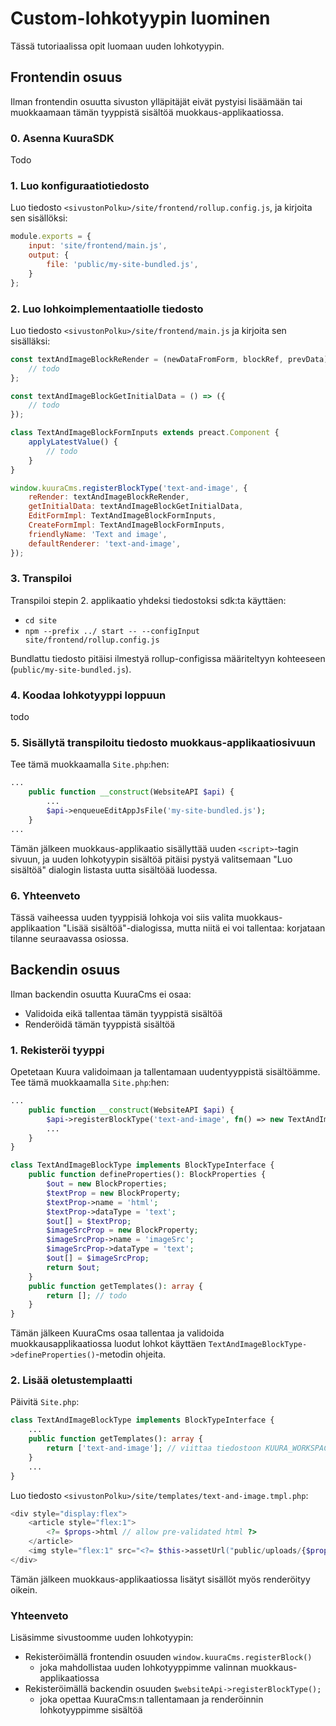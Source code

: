 # Custom-lohkotyypin luominen

Tässä tutoriaalissa opit luomaan uuden lohkotyypin.

## Frontendin osuus

Ilman frontendin osuutta sivuston ylläpitäjät eivät pystyisi lisäämään tai muokkaamaan tämän tyyppistä sisältöä muokkaus-applikaatiossa.

### 0. Asenna KuuraSDK

Todo

### 1. Luo konfiguraatiotiedosto

Luo tiedosto `<sivustonPolku>/site/frontend/rollup.config.js`, ja kirjoita sen sisällöksi:

```javascript
module.exports = {
    input: 'site/frontend/main.js',
    output: {
        file: 'public/my-site-bundled.js',
    }
};

```

### 2. Luo lohkoimplementaatiolle tiedosto

Luo tiedosto `<sivustonPolku>/site/frontend/main.js` ja kirjoita sen sisälläksi:

```javascript
const textAndImageBlockReRender = (newDataFromForm, blockRef, prevData) => {
    // todo
};

const textAndImageBlockGetInitialData = () => ({
    // todo
});

class TextAndImageBlockFormInputs extends preact.Component {
    applyLatestValue() {
        // todo
    }
}

window.kuuraCms.registerBlockType('text-and-image', {
    reRender: textAndImageBlockReRender,
    getInitialData: textAndImageBlockGetInitialData,
    EditFormImpl: TextAndImageBlockFormInputs,
    CreateFormImpl: TextAndImageBlockFormInputs,
    friendlyName: 'Text and image',
    defaultRenderer: 'text-and-image',
});

```

### 3. Transpiloi

Transpiloi stepin 2. applikaatio yhdeksi tiedostoksi sdk:ta käyttäen:

- `cd site`
- `npm --prefix ../ start -- --configInput site/frontend/rollup.config.js`

Bundlattu tiedosto pitäisi ilmestyä rollup-configissa määriteltyyn kohteeseen (`public/my-site-bundled.js`).

### 4. Koodaa lohkotyyppi loppuun

todo

### 5. Sisällytä transpiloitu tiedosto muokkaus-applikaatiosivuun

Tee tämä muokkaamalla `Site.php`:hen:

```php
...
    public function __construct(WebsiteAPI $api) {
        ...
        $api->enqueueEditAppJsFile('my-site-bundled.js');
    }
...
```

Tämän jälkeen muokkaus-applikaatio sisällyttää uuden `<script>`-tagin sivuun, ja uuden lohkotyypin sisältöä pitäisi pystyä valitsemaan "Luo sisältöä" dialogin listasta uutta sisältöää luodessa.

### 6. Yhteenveto

Tässä vaiheessa uuden tyyppisiä lohkoja voi siis valita muokkaus-applikaation "Lisää sisältöä"-dialogissa, mutta niitä ei voi tallentaa: korjataan tilanne seuraavassa osiossa.

## Backendin osuus

Ilman backendin osuutta KuuraCms ei osaa:

- Validoida eikä tallentaa tämän tyyppistä sisältöä
- Renderöidä tämän tyyppistä sisältöä

### 1. Rekisteröi tyyppi

Opetetaan Kuura validoimaan ja tallentamaan uudentyyppistä sisältöämme. Tee tämä muokkaamalla `Site.php`:hen:

```php
...
    public function __construct(WebsiteAPI $api) {
        $api->registerBlockType('text-and-image', fn() => new TextAndImageBlockType);
        ...
    }
}

class TextAndImageBlockType implements BlockTypeInterface {
    public function defineProperties(): BlockProperties {
        $out = new BlockProperties;
        $textProp = new BlockProperty;
        $textProp->name = 'html';
        $textProp->dataType = 'text';
        $out[] = $textProp;
        $imageSrcProp = new BlockProperty;
        $imageSrcProp->name = 'imageSrc';
        $imageSrcProp->dataType = 'text';
        $out[] = $imageSrcProp;
        return $out;
    }
    public function getTemplates(): array {
        return []; // todo
    }
}

```

Tämän jälkeen KuuraCms osaa tallentaa ja validoida muokkausapplikaatiossa luodut lohkot käyttäen `TextAndImageBlockType->defineProperties()`-metodin ohjeita.

### 2. Lisää oletustemplaatti

Päivitä `Site.php`:

```php
class TextAndImageBlockType implements BlockTypeInterface {
    ...
    public function getTemplates(): array {
        return ['text-and-image']; // viittaa tiedostoon KUURA_WORKSPACE_PATH . 'site/templates/text-and-image.tmpl.php'
    }
    ...
}
```

Luo tiedosto `<sivustonPolku>/site/templates/text-and-image.tmpl.php`:

```php
<div style="display:flex">
    <article style="flex:1">
        <?= $props->html // allow pre-validated html ?>
    </article>
    <img style="flex:1" src="<?= $this->assetUrl("public/uploads/{$props->imageSrc}") ?>">
</div>
```

Tämän jälkeen muokkaus-applikaatiossa lisätyt sisällöt myös renderöityy oikein.

### Yhteenveto

Lisäsimme sivustoomme uuden lohkotyypin:

- Rekisteröimällä frontendin osuuden `window.kuuraCms.registerBlock()`
    - joka mahdollistaa uuden lohkotyyppimme valinnan muokkaus-applikaatiossa
- Rekisteröimällä backendin osuuden `$websiteApi->registerBlockType();`
    - joka opettaa KuuraCms:n tallentamaan ja renderöinnin lohkotyyppimme sisältöä

